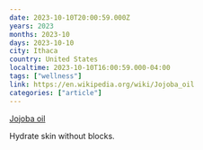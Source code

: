 ```yaml
---
date: 2023-10-10T20:00:59.000Z
years: 2023
months: 2023-10
days: 2023-10-10
city: Ithaca
country: United States
localtime: 2023-10-10T16:00:59.000-04:00
tags: ["wellness"]
link: https://en.wikipedia.org/wiki/Jojoba_oil
categories: ["article"]
---
```

[Jojoba oil](https://en.wikipedia.org/wiki/Jojoba_oil)

Hydrate skin without blocks.
